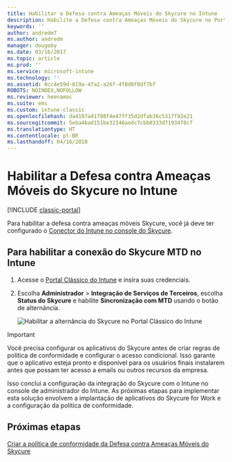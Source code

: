 ```yaml
---
title: Habilitar a Defesa contra Ameaças Móveis do Skycure no Intune
description: Habilite a Defesa contra Ameaças Móveis do Skycure no Portal Clássico do Intune.
keywords: ''
author: andredm7
ms.author: andredm
manager: dougeby
ms.date: 03/16/2017
ms.topic: article
ms.prod: ''
ms.service: microsoft-intune
ms.technology: ''
ms.assetid: 0cc4e59d-819a-47a2-a26f-4f8d0f8df7bf
ROBOTS: NOINDEX,NOFOLLOW
ms.reviewer: heenamac
ms.suite: ems
ms.custom: intune-classic
ms.openlocfilehash: da4197a41798f4e47ff35d2dfab36c5317f92e21
ms.sourcegitcommit: 5eba4bad151be32346aedc7cbb0333d71934f8cf
ms.translationtype: HT
ms.contentlocale: pt-BR
ms.lasthandoff: 04/16/2018
---
```

# <a name="enable-skycure-mobile-threat-defense-in-intune"></a>Habilitar a Defesa contra Ameaças Móveis do Skycure no Intune

[!INCLUDE [classic-portal](../includes/classic-portal.md)]

Para habilitar a defesa contra ameaças móveis Skycure, você já deve ter configurado o [Conector do Intune no console do Skycure](/intune-classic/deploy-use/setup-the-skycure-integration-with-Intune).

## <a name="to-enable-the-skycure-mtd-connection-in-intune"></a>Para habilitar a conexão do Skycure MTD no Intune

1.  Acesse o [Portal Clássico do Intune](https://manage.microsoft.com/) e insira suas credenciais.

2.  Escolha **Administrador** &gt; **Integração de Serviços de Terceiros**, escolha **Status do Skycure** e habilite **Sincronização com MTD** usando o botão de alternância.

    ![Habilitar a alternância do Skycure no Portal Clássico do Intune](../media/mtp/enable-skycure-1.png)

> [!IMPORTANT] 
> Você precisa configurar os aplicativos do Skycure antes de criar regras de política de conformidade e configurar o acesso condicional. Isso garante que o aplicativo esteja pronto e disponível para os usuários finais instalarem antes que possam ter acesso a emails ou outros recursos da empresa.

Isso conclui a configuração da integração do Skycure com o Intune no console de administrador do Intune. As próximas etapas para implementar esta solução envolvem a implantação de aplicativos do Skycure for Work e a configuração da política de conformidade.

## <a name="next-steps"></a>Próximas etapas

[Criar a política de conformidade da Defesa contra Ameaças Móveis do Skycure](/intune-classic/deploy-use/create-skycure-mobile-threat-defense-compliance-policy)
